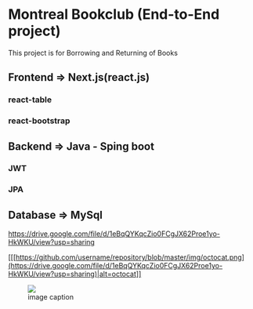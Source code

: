 
# Montreal Bookclub (End-to-End project)
This project is for Borrowing and Returning of Books


## Frontend	=>	Next.js(react.js) 
### react-table
### react-bootstrap
##  Backend		=> Java - Sping boot
### JWT
### JPA
			
## Database	=> MySql 



https://drive.google.com/file/d/1eBqQYKqcZio0FCgJX62Proe1yo-HkWKU/view?usp=sharing


[[[https://github.com/username/repository/blob/master/img/octocat.png](https://drive.google.com/file/d/1eBqQYKqcZio0FCgJX62Proe1yo-HkWKU/view?usp=sharing)|alt=octocat]]



<figure><img src="[images/myimage.jpg](https://drive.google.com/file/d/1eBqQYKqcZio0FCgJX62Proe1yo-HkWKU/view?usp=sharing)"><figcaption>image caption</figcaption></figure>





















